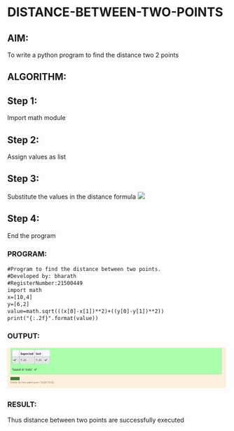 # DISTANCE-BETWEEN-TWO-POINTS

## AIM:
To write a python program to find the distance two 2 points
## ALGORITHM:
## Step 1:
Import math module

## Step 2:
Assign values as list

## Step 3:
Substitute the values in the distance formula ![](formula.JPG)

## Step 4:
End the program
### PROGRAM:

```
#Program to find the distance between two points.
#Developed by: bharath
#RegisterNumber:21500449
import math
x=[10,4]
y=[6,2]
value=math.sqrt(((x[0]-x[1])**2)+((y[0]-y[1])**2))
print("{:.2f}".format(value))
```
  


### OUTPUT:
![label](op.png)


### RESULT:
Thus distance between two points are successfully executed